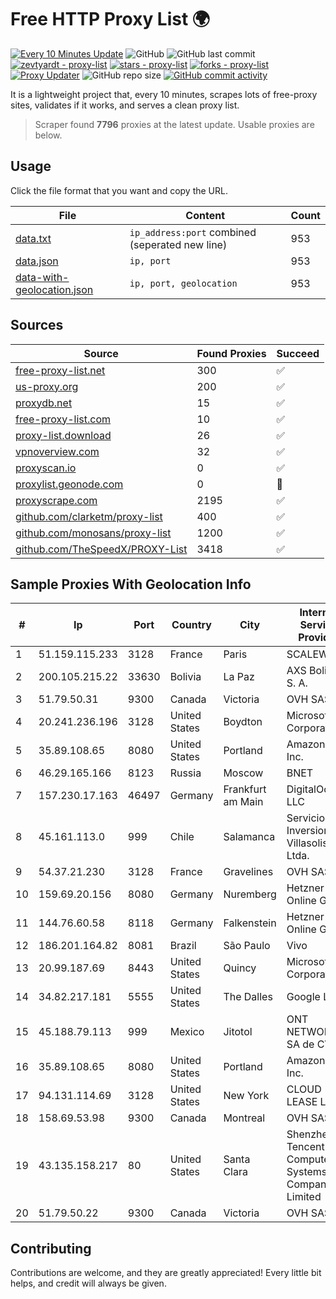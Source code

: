 
# Free HTTP Proxy List 🌍

[![Every 10 Minutes Update](https://github.com/mertguvencli/http-proxy-list/actions/workflows/main.yml/badge.svg?branch=main)](https://github.com/mertguvencli/http-proxy-list/actions/workflows/main.yml)
![GitHub](https://img.shields.io/github/license/mertguvencli/http-proxy-list)
![GitHub last commit](https://img.shields.io/github/last-commit/mertguvencli/http-proxy-list)
[![zevtyardt - proxy-list](https://img.shields.io/static/v1?label=zevtyardt&message=proxy-list&color=blue&logo=github)](https://github.com/zevtyardt/proxy-list "Go to GitHub repo")
[![stars - proxy-list](https://img.shields.io/github/stars/zevtyardt/proxy-list?style=social)](https://github.com/zevtyardt/proxy-list)
[![forks - proxy-list](https://img.shields.io/github/forks/zevtyardt/proxy-list?style=social)](https://github.com/zevtyardt/proxy-list)
[![Proxy Updater](https://github.com/zevtyardt/proxy-list/workflows/Proxy%20Updater/badge.svg)](https://github.com/zevtyardt/proxy-list/actions?query=workflow:"Proxy+Updater")
![GitHub repo size](https://img.shields.io/github/repo-size/zevtyardt/proxy-list)
[![GitHub commit activity](https://img.shields.io/github/commit-activity/m/zevtyardt/proxy-list?logo=commits)](https://github.com/zevtyardt/proxy-list/commits/main)

It is a lightweight project that, every 10 minutes, scrapes lots of free-proxy sites, validates if it works, and serves a clean proxy list.

> Scraper found **7796** proxies at the latest update. Usable proxies are below.

## Usage

Click the file format that you want and copy the URL.

|File|Content|Count|
|----|-------|-----|
|[data.txt](https://raw.githubusercontent.com/mertguvencli/http-proxy-list/main/proxy-list/data.txt)|`ip_address:port` combined (seperated new line)|953|
|[data.json](https://raw.githubusercontent.com/mertguvencli/http-proxy-list/main/proxy-list/data.json)|`ip, port`|953|
|[data-with-geolocation.json](https://raw.githubusercontent.com/mertguvencli/http-proxy-list/main/proxy-list/data-with-geolocation.json)|`ip, port, geolocation`|953|

## Sources

|Source|Found Proxies|Succeed|
|------|-------------|-------|
|[free-proxy-list.net](https://free-proxy-list.net)|300|✅|
|[us-proxy.org](https://www.us-proxy.org)|200|✅|
|[proxydb.net](http://proxydb.net)|15|✅|
|[free-proxy-list.com](https://free-proxy-list.com/?page=&port=&type%5B%5D=http&type%5B%5D=https&up_time=0&search=Search)|10|✅|
|[proxy-list.download](https://www.proxy-list.download/HTTP)|26|✅|
|[vpnoverview.com](https://vpnoverview.com/privacy/anonymous-browsing/free-proxy-servers)|32|✅|
|[proxyscan.io](https://www.proxyscan.io)|0|✅|
|[proxylist.geonode.com](https://proxylist.geonode.com/api/proxy-list?limit=300&page=1&sort_by=lastChecked&sort_type=desc&protocols=http,https)|0|🚫|
|[proxyscrape.com](https://api.proxyscrape.com/v2/?request=displayproxies&protocol=http&timeout=10000&country=all&ssl=all&anonymity=all)|2195|✅|
|[github.com/clarketm/proxy-list](https://raw.githubusercontent.com/clarketm/proxy-list/master/proxy-list-raw.txt)|400|✅|
|[github.com/monosans/proxy-list](https://raw.githubusercontent.com/monosans/proxy-list/main/proxies/http.txt)|1200|✅|
|[github.com/TheSpeedX/PROXY-List](https://raw.githubusercontent.com/TheSpeedX/PROXY-List/master/http.txt)|3418|✅|


## Sample Proxies With Geolocation Info

|#|Ip|Port|Country|City|Internet Service Provider|
|-|--|----|-------|----|-------------------------|
|1|51.159.115.233|3128|France|Paris|SCALEWAY|
|2|200.105.215.22|33630|Bolivia|La Paz|AXS Bolivia S. A.|
|3|51.79.50.31|9300|Canada|Victoria|OVH SAS|
|4|20.241.236.196|3128|United States|Boydton|Microsoft Corporation|
|5|35.89.108.65|8080|United States|Portland|Amazon.com, Inc.|
|6|46.29.165.166|8123|Russia|Moscow|BNET|
|7|157.230.17.163|46497|Germany|Frankfurt am Main|DigitalOcean, LLC|
|8|45.161.113.0|999|Chile|Salamanca|Servicios E Inversiones Villasolis Ltda.|
|9|54.37.21.230|3128|France|Gravelines|OVH SAS|
|10|159.69.20.156|8080|Germany|Nuremberg|Hetzner Online GmbH|
|11|144.76.60.58|8118|Germany|Falkenstein|Hetzner Online GmbH|
|12|186.201.164.82|8081|Brazil|São Paulo|Vivo|
|13|20.99.187.69|8443|United States|Quincy|Microsoft Corporation|
|14|34.82.217.181|5555|United States|The Dalles|Google LLC|
|15|45.188.79.113|999|Mexico|Jitotol|ONT NETWORKS SA de CV|
|16|35.89.108.65|8080|United States|Portland|Amazon.com, Inc.|
|17|94.131.114.69|3128|United States|New York|CLOUD LEASE Ltd|
|18|158.69.53.98|9300|Canada|Montreal|OVH SAS|
|19|43.135.158.217|80|United States|Santa Clara|Shenzhen Tencent Computer Systems Company Limited|
|20|51.79.50.22|9300|Canada|Victoria|OVH SAS|



## Contributing

Contributions are welcome, and they are greatly appreciated! Every
little bit helps, and credit will always be given.

